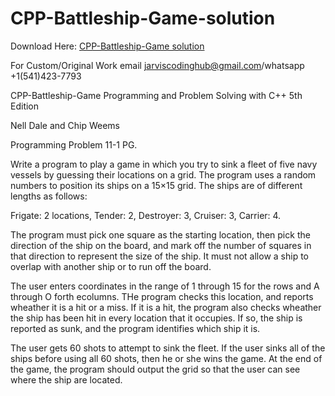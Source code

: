 # CPP-Battleship-Game-solution

Download Here: [CPP-Battleship-Game solution](https://jarviscodinghub.com/assignment/cpp-battleship-game-solution/)

For Custom/Original Work email jarviscodinghub@gmail.com/whatsapp +1(541)423-7793

CPP-Battleship-Game
Programming and Problem Solving with C++ 5th Edition

Nell Dale and Chip Weems

Programming Problem 11-1 PG.

Write a program to play a game in which you try to sink a fleet of five navy vessels by guessing their locations on a grid. The program uses a random numbers to position its ships on a 15×15 grid. The ships are of different lengths as follows:

Frigate: 2 locations, Tender: 2, Destroyer: 3, Cruiser: 3, Carrier: 4.

The program must pick one square as the starting location, then pick the direction of the ship on the board, and mark off the number of squares in that direction to represent the size of the ship. It must not allow a ship to overlap with another ship or to run off the board.

The user enters coordinates in the range of 1 through 15 for the rows and A through O forth ecolumns. THe program checks this location, and reports wheather it is a hit or a miss. If it is a hit, the program also checks wheather the ship has been hit in every location that it occupies. If so, the ship is reported as sunk, and the program identifies which ship it is.

The user gets 60 shots to attempt to sink the fleet. If the user sinks all of the ships before using all 60 shots, then he or she wins the game. At the end of the game, the program should output the grid so that the user can see where the ship are located.
